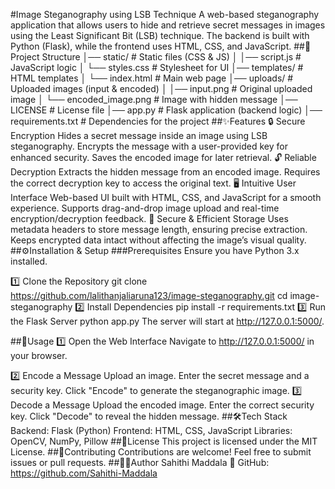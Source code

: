#Image Steganography using LSB Technique
A web-based steganography application that allows users to hide and retrieve secret messages in images using the Least Significant Bit (LSB) technique. The backend is built with Python (Flask), while the frontend uses HTML, CSS, and JavaScript.
##📂Project Structure
│── static/               # Static files (CSS & JS)
│   │── script.js         # JavaScript logic
│   └── styles.css        # Stylesheet for UI
│── templates/            # HTML templates
│   └── index.html        # Main web page
│── uploads/              # Uploaded images (input & encoded)
│   │── input.png         # Original uploaded image
│   └── encoded_image.png # Image with hidden message
│── LICENSE               # License file
│── app.py                # Flask application (backend logic)
│── requirements.txt      # Dependencies for the project
##✨Features
🔒 Secure Encryption
Hides a secret message inside an image using LSB steganography.
Encrypts the message with a user-provided key for enhanced security.
Saves the encoded image for later retrieval.
🔓 Reliable Decryption
Extracts the hidden message from an encoded image.
Requires the correct decryption key to access the original text.
🖥 Intuitive User Interface
Web-based UI built with HTML, CSS, and JavaScript for a smooth experience.
Supports drag-and-drop image upload and real-time encryption/decryption feedback.
📂 Secure & Efficient Storage
Uses metadata headers to store message length, ensuring precise extraction.
Keeps encrypted data intact without affecting the image’s visual quality.
##⚙️Installation & Setup
###Prerequisites
Ensure you have Python 3.x installed.

1️⃣ Clone the Repository
git clone https://github.com/lalithanjaliaruna123/image-steganography.git
cd image-steganography
2️⃣ Install Dependencies
pip install -r requirements.txt
3️⃣ Run the Flask Server
python app.py
The server will start at http://127.0.0.1:5000/.

##🚀Usage
1️⃣ Open the Web Interface
Navigate to http://127.0.0.1:5000/ in your browser.

2️⃣ Encode a Message
Upload an image.
Enter the secret message and a security key.
Click "Encode" to generate the steganographic image.
3️⃣ Decode a Message
Upload the encoded image.
Enter the correct security key.
Click "Decode" to reveal the hidden message.
##🛠Tech Stack
Backend: Flask (Python)
Frontend: HTML, CSS, JavaScript
Libraries: OpenCV, NumPy, Pillow
##📜License
This project is licensed under the MIT License.
##🤝Contributing
Contributions are welcome! Feel free to submit issues or pull requests.
##👩‍💻Author
Sahithi Maddala
🔗 GitHub: https://github.com/Sahithi-Maddala
